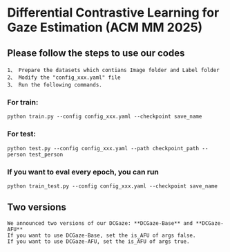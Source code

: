 # Differential Contrastive Learning for Gaze Estimation (ACM MM 2025)

## Please follow the steps to use our codes 
    1、 Prepare the datasets which contians Image folder and Label folder
    2、 Modify the "config_xxx.yaml" file
    3、 Run the following commands.

### For train:
    python train.py --config config_xxx.yaml --checkpoint save_name

### For test:
    python test.py --config config_xxx.yaml --path checkpoint_path --person test_person

### If you want to eval every epoch, you can run
    python train_test.py --config config_xxx.yaml --checkpoint save_name


## Two versions
    We announced two versions of our DCGaze: **DCGaze-Base** and **DCGaze-AFU**
    If you want to use DCGaze-Base, set the is_AFU of args false.
    If you want to use DCGaze-AFU, set the is_AFU of args true.

